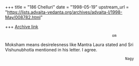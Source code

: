 +++
title = "186 Chelluri"
date = "1998-05-19"
upstream_url = "https://lists.advaita-vedanta.org/archives/advaita-l/1998-May/008782.html"

+++
[Archive link](https://lists.advaita-vedanta.org/archives/advaita-l/1998-May/008782.html)

                                                     om

Moksham means desirelesness like Mantra Laura stated and Sri Vishunubhotla
mentioned in his letter.   I agree.

                                                           Nagy

